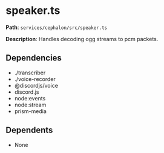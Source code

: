 # speaker.ts

**Path**: `services/cephalon/src/speaker.ts`

**Description**: Handles decoding ogg streams to pcm packets.

## Dependencies
- ./transcriber
- ./voice-recorder
- @discordjs/voice
- discord.js
- node:events
- node:stream
- prism-media

## Dependents
- None

